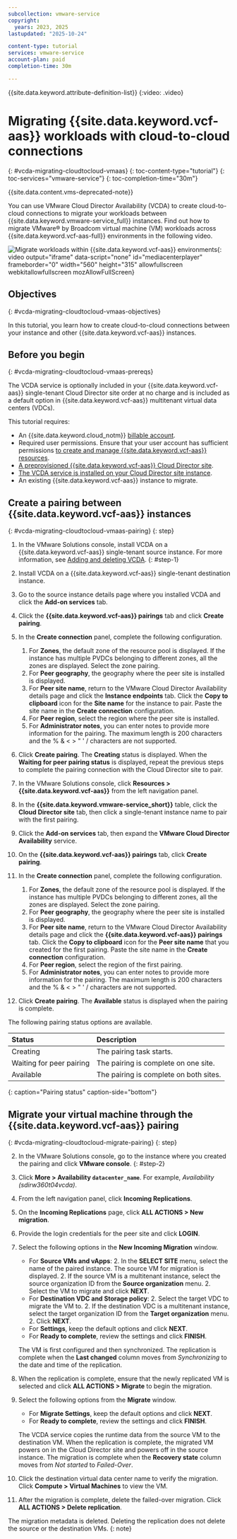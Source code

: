 ```yaml
---
subcollection: vmware-service
copyright:
  years: 2023, 2025
lastupdated: "2025-10-24"

content-type: tutorial
services: vmware-service
account-plan: paid
completion-time: 30m

---
```

{{site.data.keyword.attribute-definition-list}}
{:video: .video}

# Migrating {{site.data.keyword.vcf-aas}} workloads with cloud-to-cloud connections
{: #vcda-migrating-cloudtocloud-vmaas}
{: toc-content-type="tutorial"}
{: toc-services="vmware-service"}
{: toc-completion-time="30m"}

{{site.data.content.vms-deprecated-note}}

You can use VMware Cloud Director Availability (VCDA) to create cloud-to-cloud connections to migrate your workloads between {{site.data.keyword.vmware-service_full}} instances. Find out how to migrate VMware® by Broadcom virtual machine (VM) workloads across {{site.data.keyword.vcf-aas-full}} environments in the following video.

![Migrate workloads within {{site.data.keyword.vcf-aas}} environments](https://cdnapisec.kaltura.com/html5/html5lib/v2.101/mwEmbedFrame.php/p/1773841/uiconf_id/27941801/entry_id/1_vdo0bb3k?wid=_1773841&iframeembed=true&entry_id=1_vdo0bb3k){: video output="iframe" data-script="none" id="mediacenterplayer" frameborder="0" width="560" height="315" allowfullscreen webkitallowfullscreen mozAllowFullScreen}

## Objectives
{: #vcda-migrating-cloudtocloud-vmaas-objectives}

In this tutorial, you learn how to create cloud-to-cloud connections between your instance and other {{site.data.keyword.vcf-aas}} instances.

## Before you begin
{: #vcda-migrating-cloudtocloud-vmaas-prereqs}

The VCDA service is optionally included in your {{site.data.keyword.vcf-aas}} single-tenant Cloud Director site order at no charge and is included as a default option in {{site.data.keyword.vcf-aas}} multitenant virtual data centers (VDCs).

This tutorial requires:

* An {{site.data.keyword.cloud_notm}} [billable account](/docs/account?topic=account-accounts).
* Required user permissions. Ensure that your user account has sufficient permissions [to create and manage {{site.data.keyword.vcf-aas}} resources](/docs/vmware-service?topic=vmware-service-getting-started).
* [A preprovisioned {{site.data.keyword.vcf-aas}} Cloud Director site](/docs/vmwaresolutions?topic=vmwaresolutions-tenant-ordering).
* [The VCDA service is installed on your Cloud Director site instance](/docs/vmware-service?topic=vmware-service-vcda-adding-deleting).
* An existing {{site.data.keyword.vcf-aas}} instance to migrate.

## Create a pairing between {{site.data.keyword.vcf-aas}} instances
{: #vcda-migrating-cloudtocloud-vmaas-pairing}
{: step}



1. In the VMware Solutions console, install VCDA on a {{site.data.keyword.vcf-aas}} single-tenant source instance. For more information, see [Adding and deleting VCDA](/docs/vmware-service?topic=vmware-service-vcda-adding-deleting#vcda-adding-deleting-add-proc). {: #step-1}
1. Install VCDA on a {{site.data.keyword.vcf-aas}} single-tenant destination instance.
1. Go to the source instance details page where you installed VCDA and click the **Add-on services** tab.
1. Click the **{{site.data.keyword.vcf-aas}} pairings** tab and click **Create pairing**.

1. In the **Create connection** panel, complete the following configuration.
   1. For **Zones**, the default zone of the resource pool is displayed. If the instance has multiple PVDCs belonging to different zones, all the zones are displayed. Select the zone pairing.
   1. For **Peer geography**, the geography where the peer site is installed is displayed.
   1. For **Peer site name**, return to the VMware Cloud Director Availability details page and click the **Instance endpoints** tab. Click the **Copy to clipboard** icon for the **Site name** for the instance to pair. Paste the site name in the **Create connection** configuration.
   1. For **Peer region**, select the region where the peer site is installed.
   1. For **Administrator notes**, you can enter notes to provide more information for the pairing. The maximum length is 200 characters and the % & < > " ' / characters are not supported.

1. Click **Create pairing**. The **Creating** status is displayed. When the **Waiting for peer pairing status** is displayed, repeat the previous steps to complete the pairing connection with the Cloud Director site to pair.
1. In the VMware Solutions console, click **Resources > {{site.data.keyword.vcf-aas}}** from the left navigation panel.
1. In the **{{site.data.keyword.vmware-service_short}}** table, click the **Cloud Director site** tab, then click a single-tenant instance name to pair with the first pairing.
1. Click the **Add-on services** tab, then expand the **VMware Cloud Director Availability** service.
1. On the **{{site.data.keyword.vcf-aas}} pairings** tab, click **Create pairing**.

1. In the **Create connection** panel, complete the following configuration.
   1. For **Zones**, the default zone of the resource pool is displayed. If the instance has multiple PVDCs belonging to different zones, all the zones are displayed. Select the zone pairing.
   1. For **Peer geography**, the geography where the peer site is installed is displayed.
   1. For **Peer site name**, return to the VMware Cloud Director Availability details page and click the **{{site.data.keyword.vcf-aas}} pairings** tab. Click the **Copy to clipboard** icon for the **Peer site name** that you created for the first pairing. Paste the site name in the **Create connection** configuration.
   1. For **Peer region**, select the region of the first pairing.
   1. For **Administrator notes**, you can enter notes to provide more information for the pairing. The maximum length is 200 characters and the % & < > " ' / characters are not supported.

1. Click **Create pairing**. The **Available** status is displayed when the pairing is complete.

The following pairing status options are available.

| Status | Description |
|:------ |:----------- |
| Creating | The pairing task starts. |
| Waiting for peer pairing | The pairing is complete on one site. |
| Available | The pairing is complete on both sites. |
{: caption="Pairing status" caption-side="bottom"}

## Migrate your virtual machine through the {{site.data.keyword.vcf-aas}} pairing
{: #vcda-migrating-cloudtocloud-migrate-pairing}
{: step}



2. In the VMware Solutions console, go to the instance where you created the pairing and click **VMware console**. {: #step-2}
2. Click **More > Availability ``datacenter_name``**. For example, *Availability (sdirw360t04vcda)*.
2. From the left navigation panel, click **Incoming Replications**.
2. On the **Incoming Replications** page, click **ALL ACTIONS > New migration**.
2. Provide the login credentials for the peer site and click **LOGIN**.

2. Select the following options in the **New Incoming Migration** window.
   * For **Source VMs and vApps**:
      2. In the **SELECT SITE** menu, select the name of the paired instance. The source VM for migration is displayed.
      2. If the source VM is a multitenant instance, select the source organization ID from the **Source organization** menu.
      2. Select the VM to migrate and click **NEXT**.
   * For **Destination VDC and Storage policy**:
      2. Select the target VDC to migrate the VM to.
      2. If the destination VDC is a multitenant instance, select the target organization ID from the **Target organization** menu.
      2. Click **NEXT**.
   * For **Settings**, keep the default options and click **NEXT**.
   * For **Ready to complete**, review the settings and click **FINISH**.

   The VM is first configured and then synchronized. The replication is complete when the **Last changed** column moves from *Synchronizing* to the date and time of the replication.

2. When the replication is complete, ensure that the newly replicated VM is selected and click **ALL ACTIONS > Migrate** to begin the migration.

2. Select the following options from the **Migrate** window.
   * For **Migrate Settings**, keep the default options and click **NEXT**.
   * For **Ready to complete**, review the settings and click **FINISH**.

   The VCDA service copies the runtime data from the source VM to the destination VM. When the replication is complete, the migrated VM powers on in the Cloud Director site and powers off in the source instance. The migration is complete when the **Recovery state** column moves from *Not started* to *Failed-Over*.

2. Click the destination virtual data center name to verify the migration. Click **Compute > Virtual Machines** to view the VM.
2. After the migration is complete, delete the failed-over migration. Click **ALL ACTIONS > Delete replication**.

The migration metadata is deleted. Deleting the replication does not delete the source or the destination VMs.
{: note}
